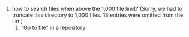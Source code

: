 1. how to search files when above the 1,000 file limit? (Sorry, we had to truncate this directory to 1,000 files. 13 entries were omitted from the list.)
	1. "Go to file" in a repository